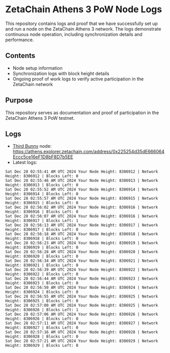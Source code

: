 # ZetaChain Athens 3 PoW Node Logs
This repository contains logs and proof that we have successfully set up and run a node on the ZetaChain Athens 3 network. The logs demonstrate continuous node operation, including synchronization details and performance.

## Contents
- Node setup information
- Synchronization logs with block height details
- Ongoing proof of work logs to verify active participation in the ZetaChain network

## Purpose
This repository serves as documentation and proof of participation in the ZetaChain Athens 3 PoW testnet.

## Logs

- [Third Bunny](https://thirdbunny.xyz/) node: https://athens.explorer.zetachain.com/address/0x225254d35dE666064Eccc5ce16eF1D8bF8D7b5EE
- Latest logs:
```
Sat Dec 28 02:55:41 AM UTC 2024 Your Node Height: 8306912 | Network Height: 8306912 | Blocks Left: 0
Sat Dec 28 02:55:46 AM UTC 2024 Your Node Height: 8306913 | Network Height: 8306913 | Blocks Left: 0
Sat Dec 28 02:55:52 AM UTC 2024 Your Node Height: 8306914 | Network Height: 8306914 | Blocks Left: 0
Sat Dec 28 02:55:57 AM UTC 2024 Your Node Height: 8306915 | Network Height: 8306915 | Blocks Left: 0
Sat Dec 28 02:56:02 AM UTC 2024 Your Node Height: 8306916 | Network Height: 8306916 | Blocks Left: 0
Sat Dec 28 02:56:07 AM UTC 2024 Your Node Height: 8306916 | Network Height: 8306917 | Blocks Left: 1
Sat Dec 28 02:56:13 AM UTC 2024 Your Node Height: 8306917 | Network Height: 8306917 | Blocks Left: 0
Sat Dec 28 02:56:18 AM UTC 2024 Your Node Height: 8306918 | Network Height: 8306918 | Blocks Left: 0
Sat Dec 28 02:56:23 AM UTC 2024 Your Node Height: 8306919 | Network Height: 8306919 | Blocks Left: 0
Sat Dec 28 02:56:28 AM UTC 2024 Your Node Height: 8306920 | Network Height: 8306920 | Blocks Left: 0
Sat Dec 28 02:56:34 AM UTC 2024 Your Node Height: 8306921 | Network Height: 8306921 | Blocks Left: 0
Sat Dec 28 02:56:39 AM UTC 2024 Your Node Height: 8306922 | Network Height: 8306922 | Blocks Left: 0
Sat Dec 28 02:56:44 AM UTC 2024 Your Node Height: 8306923 | Network Height: 8306923 | Blocks Left: 0
Sat Dec 28 02:56:50 AM UTC 2024 Your Node Height: 8306924 | Network Height: 8306924 | Blocks Left: 0
Sat Dec 28 02:56:55 AM UTC 2024 Your Node Height: 8306925 | Network Height: 8306925 | Blocks Left: 0
Sat Dec 28 02:57:00 AM UTC 2024 Your Node Height: 8306925 | Network Height: 8306926 | Blocks Left: 1
Sat Dec 28 02:57:06 AM UTC 2024 Your Node Height: 8306926 | Network Height: 8306926 | Blocks Left: 0
Sat Dec 28 02:57:11 AM UTC 2024 Your Node Height: 8306927 | Network Height: 8306927 | Blocks Left: 0
Sat Dec 28 02:57:16 AM UTC 2024 Your Node Height: 8306928 | Network Height: 8306928 | Blocks Left: 0
Sat Dec 28 02:57:21 AM UTC 2024 Your Node Height: 8306929 | Network Height: 8306929 | Blocks Left: 0
```
